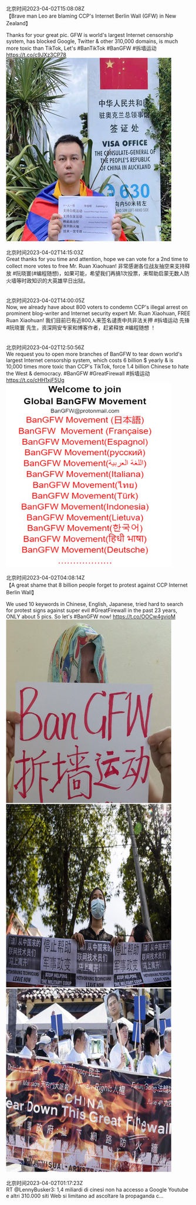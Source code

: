 北京时间2023-04-02T15:08:08Z<br>【Brave man Leo are blaming CCP's Internet Berlin Wall (GFW) in New Zealand】 

Thanks for your great pic. GFW is world's largest Internet censorship system, has blocked Google, Twitter &amp; other 310,000 domains, is much more toxic than TikTok, Let's #BanTikTok #BanGFW #拆墙运动 https://t.co/c9JXz3CP78<br><img src='/temp/image/2023/v-Month-4/1642423654649843717_0.jpg' width='450' height='500'><br><br>北京时间2023-04-02T14:15:03Z<br>Great thanks for you time and attention, hope we can vote for a 2nd time to collect more votes to free Mr. Ruan Xiaohuan! 
非常感谢各位战友抽空来支持释放 #阮晓寰(#编程随想)，如果可能，希望我们再搞1次投票，来帮助启蒙无数人防火墙等时政知识的大英雄早日出狱。<br><br><br>北京时间2023-04-02T14:00:05Z<br>Now, we already have about 800 voters to condemn CCP's illegal arrest on prominent blog-writer and Internet security expert Mr. Ruan Xiaohuan, FREE Ruan Xiaohuan!
我们目前已有近800人来签名谴责中共非法关押 #拆墙运动 先锋 #阮晓寰 先生，资深网安专家和博客作者，赶紧释放 #编程随想 ！<br><br><br>北京时间2023-04-02T12:50:56Z<br>We request you to open more branches of BanGFW to tear down world's largest Internet censorship system, which costs 6 billion $ yearly &amp; is 10,000 times more toxic than CCP's TikTok, force 1.4 billion Chinese to hate the West &amp; democracy.
#BanGFW #GreatFirewall #拆墙运动 https://t.co/cHH1xjF5Ug<br><img src='/temp/image/2023/v-Month-4/1642389126036226048_0.jpg' width='450' height='500'><br><br>北京时间2023-04-02T04:08:14Z<br>【A great shame that 8 billion people forget to protest against CCP Internet Berlin Wall】

We used 10 keywords in Chinese, English, Japanese, tried hard to search for protest signs against super evil #GreatFirewall in the past 23 years, ONLY about 5 pics. So let's #BanGFW now! https://t.co/OOCw4gvioM<br><img src='/temp/image/2023/v-Month-4/1642257583452098560_0.jpg' width='450' height='500'><img src='/temp/image/2023/v-Month-4/1642257583452098560_1.jpg' width='450' height='500'><img src='/temp/image/2023/v-Month-4/1642257583452098560_2.jpg' width='450' height='500'><br><br>北京时间2023-04-02T01:17:23Z<br>RT @LennyBusker3: 1,4 miliardi di cinesi non ha accesso a Google
Youtube e altri 310.000 siti Web 
si limitano ad ascoltare la propaganda c…<br><br><br>